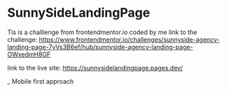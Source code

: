 # SunnySideLandingPage
Tis is a challlenge from frontendmentor.io coded by me
link to the challenge: https://www.frontendmentor.io/challenges/sunnyside-agency-landing-page-7yVs3B6ef/hub/sunnyside-agency-landing-page-OWxedmH8GF

link to the live site: https://sunnysidelandingpage.pages.dev/

_ Mobile first approach